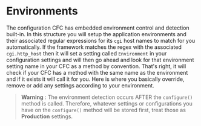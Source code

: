 # Environments

The configuration CFC has embedded environment control and detection built-in. In this structure you will setup the application environments and their associated regular expressions for its `cgi` host names to match for you automatically. If the framework matches the regex with the associated `cgi.http_host` then it will set a setting called `Environment` in your configuration settings and will then go ahead and look for that environment setting name in your CFC as a method by convention. That's right, it will check if your CFC has a method with the same name as the environment and if it exists it will call it for you. Here is where you basically override, remove or add any settings according to your environment.

> **Warning** : The environment detection occurs AFTER the `configure()` method is called. Therefore, whatever settings or configurations you have on the `configure()` method will be stored first, treat those as **Production** settings.